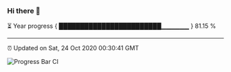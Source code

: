 ### Hi there 👋

⏳ Year progress { ████████████████████████▁▁▁▁▁▁ } 81.15 %

---

⏰ Updated on Sat, 24 Oct 2020 00:30:41 GMT

![Progress Bar CI](https://github.com/liununu/liununu/workflows/Progress%20Bar%20CI/badge.svg)
